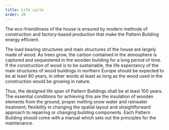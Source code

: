 ```yaml
---
title: Life cycle
order: 20
---
```

The eco-friendliness of the house is ensured by modern methods of construction and factory-based production that make the Pattern Building energy efficient. 

The load bearing structures and main structures of the house are largely made of wood. As trees grow, the carbon contained in the atmosphere is captured and sequestered in the wooden building for a long period of time. If the construction of wood is to be sustainable, the life expectancy of the main structures of wood buildings in northern Europe should be expected to be at least 80 years, in other words at least as long as the wood used in the construction would be growing in nature.

Thus, the designed life span of Pattern Buildings shall be at least 100 years. The essential conditions for achieving this are the insulation of wooden elements from the ground, proper melting snow water and rainwater treatment; flexibility in changing the spatial layout and straightforward approach to repairing or changing building components. Each Pattern Building should come with a manual which sets out the principles for the maintenance.